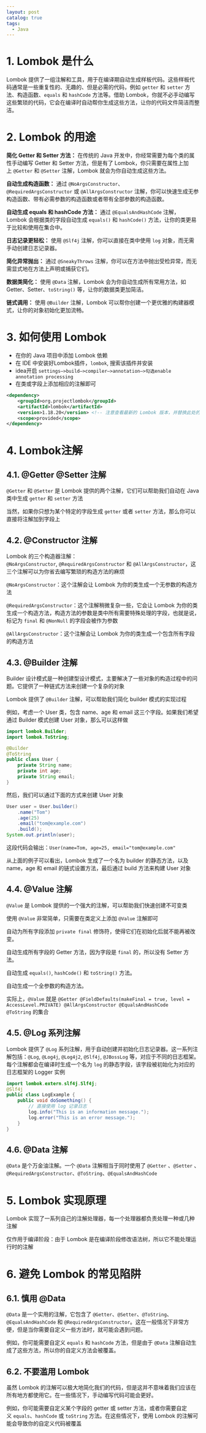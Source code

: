 ```yaml
---
layout: post
catalog: true
tags:
  - Java
---
```


# 1. Lombok 是什么

Lombok 提供了一组注解和工具，用于在编译期自动生成样板代码。这些样板代码通常是一些重复性的、无趣的、但是必需的代码，例如 `getter` 和 `setter` 方法、构造函数、`equals` 和 `hashCode` 方法等。借助 Lombok，你就不必手动编写这些繁琐的代码，它会在编译时自动帮你生成这些方法，让你的代码文件简洁而整洁。

# 2. Lombok 的用途

**简化 Getter 和 Setter 方法：** 在传统的 Java 开发中，你经常需要为每个类的属性手动编写 Getter 和 Setter 方法，但是有了 Lombok，你只需要在属性上加上 `@Getter` 和 `@Setter` 注解，Lombok 就会为你自动生成这些方法。

**自动生成构造函数：** 通过 `@NoArgsConstructor`、`@RequiredArgsConstructor` 或 `@AllArgsConstructor` 注解，你可以快速生成无参构造函数、带有必需参数的构造函数或者带有全部参数的构造函数。

**自动生成 equals 和 hashCode 方法：** 通过 `@EqualsAndHashCode` 注解，Lombok 会根据类的字段自动生成 `equals()` 和 `hashCode()` 方法，让你的类更易于比较和使用在集合中。

**日志记录更轻松：** 使用 `@Slf4j` 注解，你可以直接在类中使用 `log` 对象，而无需手动创建日志记录器。

**简化异常抛出：** 通过 `@SneakyThrows` 注解，你可以在方法中抛出受检异常，而无需显式地在方法上声明或捕获它们。

**数据类简化：** 使用 `@Data` 注解，Lombok 会为你自动生成所有常用方法，如 Getter、Setter、`toString()` 等，让你的数据类更加简洁。

**链式调用：** 使用 `@Builder` 注解，Lombok 可以帮你创建一个更优雅的构建器模式，让你的对象初始化更加流畅。

# 3. 如何使用 Lombok

- 在你的 Java 项目中添加 Lombok 依赖
- 在 IDE 中安装好Lombok插件，`lombok`, 搜索该插件并安装
- idea开启 `settings—>build—>compiler—>annotation—>勾选enable annotation processing`
- 在类或字段上添加相应的注解即可

```xml
<dependency>
    <groupId>org.projectlombok</groupId>
    <artifactId>lombok</artifactId>
    <version>1.18.20</version> <!-- 注意查看最新的 Lombok 版本，并替换此处的版本号 -->
    <scope>provided</scope>
</dependency>
```
# 4. Lombok注解

## 4.1. @Getter @Setter 注解

`@Getter` 和 `@Setter` 是 Lombok 提供的两个注解，它们可以帮助我们自动在 Java 类中生成 `getter` 和 `setter` 方法

当然，如果你只想为某个特定的字段生成 `getter` 或者 `setter` 方法，那么你可以直接将注解加到字段上
## 4.2. @Constructor 注解

Lombok 的三个构造器注解：`@NoArgsConstructor`, `@RequiredArgsConstructor` 和 `@AllArgsConstructor`，这三个注解可以为你省去编写繁琐的构造方法的麻烦

`@NoArgsConstructor`：这个注解会让 Lombok 为你的类生成一个无参数的构造方法

`@RequiredArgsConstructor`：这个注解稍微复杂一些，它会让 Lombok 为你的类生成一个构造方法，构造方法的参数是类中所有需要特殊处理的字段，也就是说，标记为 `final` 和 `@NonNull` 的字段会被作为参数

`@AllArgsConstructor`：这个注解会让 Lombok 为你的类生成一个包含所有字段的构造方法
## 4.3. @Builder 注解

Builder 设计模式是一种创建型设计模式，主要解决了一些对象的构造过程中的问题。它提供了一种链式方法来创建一个复杂的对象

Lombok 提供了 `@Builder` 注解，可以帮助我们简化 builder 模式的实现过程

例如，考虑一个 User 类，包含 name、age 和 email 这三个字段。如果我们希望通过 Builder 模式创建 User 对象，那么可以这样做

```java
import lombok.Builder;
import lombok.ToString;

@Builder
@ToString
public class User {
    private String name;
    private int age;
    private String email;
}
```

然后，我们可以通过下面的方式来创建 User 对象

```java
User user = User.builder()
    .name("Tom")
    .age(25)
    .email("tom@example.com")
    .build();
System.out.println(user);
```

这段代码会输出：`User(name=Tom, age=25, email="tom@example.com"`

从上面的例子可以看出，Lombok 生成了一个名为 builder 的静态方法，以及 name，age 和 email 的链式设置方法，最后通过 build 方法来构建 User 对象

## 4.4. @Value 注解

`@Value` 是 Lombok 提供的一个强大的注解，可以帮助我们快速创建不可变类

使用 `@Value` 非常简单，只需要在类定义上添加 `@Value` 注解即可

自动为所有字段添加 `private final` 修饰符，使得它们在初始化后就不能再被改变。

自动生成所有字段的 Getter 方法，因为字段是 `final` 的，所以没有 Setter 方法。

自动生成 `equals()`, `hashCode()` 和 `toString()` 方法。

自动生成一个全参数的构造方法。

实际上，`@Value` 就是 `@Getter @FieldDefaults(makeFinal = true, level = AccessLevel.PRIVATE) @AllArgsConstructor @EqualsAndHashCode @ToString` 的集合
## 4.5. @Log 系列注解

Lombok 提供了 `@Log` 系列注解，用于自动创建并初始化日志记录器。这一系列注解包括：`@Log`, `@Log4j`, `@Log4j2`, `@Slf4j`, `@JBossLog` 等，对应于不同的日志框架。每个注解都会在编译时生成一个名为 `log` 的静态字段，该字段被初始化为对应的日志框架的 Logger 实例

```java
import lombok.extern.slf4j.Slf4j;
@Slf4j
public class LogExample {
    public void doSomething() {
        // 直接使用 log 记录日志
        log.info("This is an information message.");
        log.error("This is an error message.");
    }
}
```
## 4.6. @Data 注解

`@Data` 是个万金油注解。一个 `@Data` 注解相当于同时使用了 `@Getter` 、`@Setter` 、`@RequiredArgsConstructor`、`@ToString`、`@EqualsAndHashCode`

# 5. Lombok 实现原理

Lombok 实现了一系列自己的注解处理器，每一个处理器都负责处理一种或几种注解

仅作用于编译阶段：由于 Lombok 是在编译阶段修改语法树，所以它不能处理运行时的注解
# 6. 避免 Lombok 的常见陷阱

## 6.1. 慎用 @Data

`@Data` 是一个实用的注解，它包含了 `@Getter`、`@Setter`、`@ToString`、`@EqualsAndHashCode` 和 `@RequiredArgsConstructor`。这在一般情况下非常方便，但是当你需要自定义一些方法时，就可能会遇到问题。

例如，你可能需要自定义 `equals` 和 `hashCode` 方法，但是由于 `@Data` 注解自动生成了这些方法，所以你的自定义方法会被覆盖。
## 6.2. 不要滥用 Lombok

虽然 Lombok 的注解可以极大地简化我们的代码，但是这并不意味着我们应该在所有地方都使用它。在一些情况下，手动编写代码可能会更好。

例如，你可能需要自定义某个字段的 getter 或 setter 方法，或者你需要自定义 `equals`、`hashCode` 或 `toString` 方法。在这些情况下，使用 Lombok 的注解可能会导致你的自定义代码被覆盖